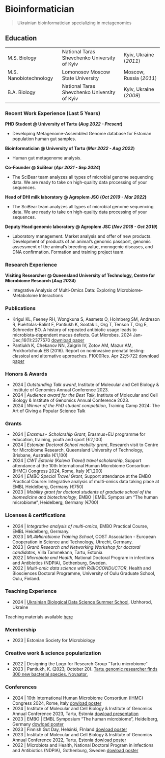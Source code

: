 # Bioinformatician
> Ukrainian bioinformatician specializing in metagenomics

## Education
|        |         |  |
|:-------------|:------------------|:------|
| M.S. Biology           | National Taras Shevchenko University of Kyiv | Kyiv, Ukraine (_2011_)  |
| M.S. Nanobiotechnology | Lomonosov Moscow State University  | Moscow, Russia (_2011_)  |
| B.A. Biology           | National Taras Shevchenko University of Kyiv      | Kyiv, Ukraine (_2009_)  |

### Recent Work Experience (Last 5 Years)
**PHD Student @ University of Tartu (_Aug 2022 - Present_)**
- Developing Metagenome-Assembled Genome database for Estonian population human gut samples.

**Bioinformatician @ University of Tartu (_Mar 2022 - Aug 2022_)**
- Human gut metagenome analysis.

**Co-Founder @ SciBear (_Apr 2021 - Sep 2024_)**
- The SciBear team analyzes all types of microbial genome sequencing data. We are ready to take on high-quality data processing of your sequences.

**Head of DHI milk laboratory @ Agroplem JSC (_Oct 2019 - Mar 2022_)**
- The SciBear team analyzes all types of microbial genome sequencing data. We are ready to take on high-quality data processing of your sequences.

**Deputy Head genomic laboratory @ Agroplem JSC (_Nov 2018 - Oct 2019_)**
- Laboratory management. Market analysis and offer of new products. Development of products of an animal’s genomic passport, genomic assessment of the animal’s breeding value, monogenic diseases, and DNA confirmation. Formation and training project team.

### Research Experience
**Visiting Researcher @ Queensland University of Technology, Centre for Microbiome Research (_Aug 2024_)**
- Integrative Analysis of Multi-Omics Data: Exploring Microbiome-Metabolome Interactions

### Publications
*   Krigul KL, Feeney RH, Wongkuna S, Aasmets O, Holmberg SM, Andreson R, Puértolas-Balint F, Pantiukh K, Sootak L, Org T, Tenson T, Org E, Schroeder BO. A history of repeated antibiotic usage leads to microbiota-dependent mucus defects. Gut Microbes. 2024 Jan-Dec;16(1):2377570
[download paper](https://doi.org/10.1080/19490976.2024.2377570)
*   Pantiukh K, Chekanov NN, Zaigrin IV, Zotov AM, Mazur AM, Prokhortchouk EB (2016). Report on noninvasive prenatal testing: classical and alternative approaches. F1000Res. Apr 22;5:722
[download paper](https://www.ncbi.nlm.nih.gov/pmc/articles/PMC5054814/pdf/f1000research-5-8865.pdf)

### Honors & Awards
*   2024 | <i>Outstanding Talk award</i>, Institute of Molecular and Cell Biology & Institute of Genomics Annual Conference 2023.
*   2024 | <i>Audience award for the Best Talk</i>, Institute of Molecular and Cell Biology & Institute of Genomics Annual Conference 2023.
*   2024 | <i>Winner of the PhD student competition</i>, Training Camp 2024: The Art of Giving a Popular Science Talk

### Grants
*   2024 | <i>Erasmus+ Scholarship Grant</i>, Erasmus+EU programme for education, training, youth and sport (€2,100)
*   2024 | <i>Estonian Doctoral School mobility grant</i>, Research visit to Centre for Microbiome Research, Queensland University of Technology, Brisbane, Australia (€1,100)
*   2024 | <i>CWT Estonia (Kaleva Travel) travel scholarship</i>, Support attendance at the 10th International Human Microbiome Consortium (IHMC) Congress 2024, Rome, Italy (€1,200)
*   2024 | <i>EMBO Special Travel Grant</i>, Support attendance at the EMBO Practical Course: Integrative analysis of multi-omics data taking place at EMBL Heidelberg, Germany (€750)
*   2023 | <i>Mobility grant for doctoral students of graduate school of the biomedicine and biotechnology</i>, EMBO | EMBL Symposium “The human microbiome”, Heidelberg, Germany (€700)

### Licenses & certifications
*   2024 | <i>Integrative analysis of multi-omics</i>, EMBO Practical Course, EMBL Heidelberg, Germany.
*   2023 | <i>ML4Microbiome Training School</i>, COST Association - European Cooperation in Science and Technology, Utrecht, Germany.
*   2023 | <i>Granö Research and Networking Workshop for doctoral candidates</i>, Villa Tammekann, Tartu, Estonia.
*   2022 | <i>Microbiota and Health</i>, National Doctoral Program in infections and Antibiotics (NDPIA), Gothenburg, Sweden.
*   2022 | <i>Multi-omic data science with R/BIOCONDUCTOR</i>, Health and Biosciences Doctoral Programme, University of Oulu Graduate School, Oulu, Finland.

### Teaching Experience
*   2024 | [Ukrainian Biological Data Science Summer School](bds3.org/home), Uzhhorod, Ukraine

Teaching materials available [here](https://github.com/Chartiza/UBDS-3_2024)

### Membership
*   2023 | Estonian Society for Microbiology

### Creative work & science popularization
*   2022 | Designing the Logo for Research Group “Tartu microbiome”
*   2023 | Pantiukh, K. (2023, October 20). [Tartu genomic researcher finds 300 new bacterial species. Novaator.](https://news.err.ee/1609141072/3-minute-lecture-tartu-genomic-researcher-finds-300-new-bacterial-species)

### Conferences
*   2024 | 10th International Human Microbiome Consortium (IHMC) Congress 2024, Rome, Italy
[dowload poster](https://github.com/Chartiza/Posters/blob/main/2024-06_IHMC_pantiukh.pdf)
*   2024 | Institute of Molecular and Cell Biology & Institute of Genomics Annual Conference 2023, Tartu, Estonia
[dowload presentation](https://github.com/Chartiza/Posters/blob/main/2024-01_PhD_conference_pantiukh_final.pdf)
*   2023 | EMBO | EMBL Symposium “The human microbiome”, Heidelberg, Germany
[dowload poster](https://github.com/Chartiza/Posters/blob/main/2023-09_EMBL.pdf)
*   2023 | Finnish Gut Day, Helsinki, FInland
[dowload poster](https://github.com/Chartiza/Posters/blob/main/2023-01_PhD_conferece_FINAL.png)
*   2023 | Institute of Molecular and Cell Biology & Institute of Genomics Annual Conference 2022, Tartu, Estonia
[dowload poster](https://github.com/Chartiza/Posters/blob/main/2023-01_PhD_conferece_FINAL.png)
*   2022 | Microbiota and Health, National Doctoral Program in infections and Antibiotics (NDPIA), Gothenburg, Sweden
[dowload poster](https://github.com/Chartiza/Posters/blob/main/2022-11_Microbiota_and_Health_course.pdf)


